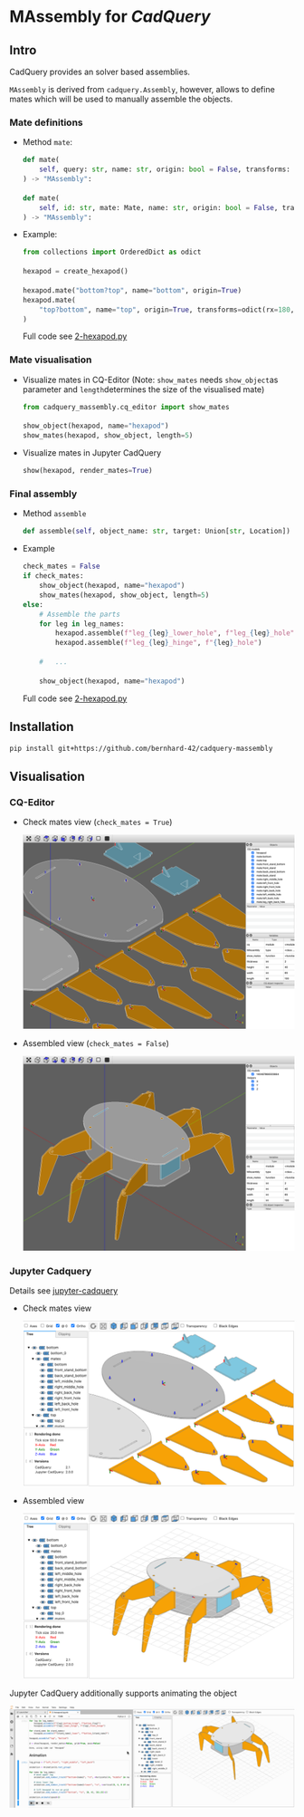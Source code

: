 # MAssembly for *CadQuery*

## Intro

CadQuery provides an solver based assemblies.

`MAssembly` is derived from `cadquery.Assembly`, however, allows to define mates which will be used to manually assemble the objects.

### Mate definitions

- Method `mate`:

    ```python
    def mate(
        self, query: str, name: str, origin: bool = False, transforms: Union[Dict, OrderedDict] = None
    ) -> "MAssembly":

    def mate(
        self, id: str, mate: Mate, name: str, origin: bool = False, transforms: Union[Dict, OrderedDict] = None
    ) -> "MAssembly":
    ```

- Example:

    ```python
    from collections import OrderedDict as odict

    hexapod = create_hexapod()

    hexapod.mate("bottom?top", name="bottom", origin=True)
    hexapod.mate(
        "top?bottom", name="top", origin=True, transforms=odict(rx=180, tz=-(height + 2 * tol))
    )
    ```

    Full code see [2-hexapod.py](./examples/cq-editor/2-hexapod.py)

### Mate visualisation

- Visualize mates in CQ-Editor (Note: `show_mates` needs `show_object`as parameter and `length`determines the size of the visualised mate)

    ```python
    from cadquery_massembly.cq_editor import show_mates
    
    show_object(hexapod, name="hexapod")
    show_mates(hexapod, show_object, length=5)
    ```

- Visualize mates in Jupyter CadQuery

    ```python
    show(hexapod, render_mates=True)
    ```

### Final assembly

- Method `assemble`

    ```python
    def assemble(self, object_name: str, target: Union[str, Location]) -> Optional["MAssembly"]:
    ```

- Example

    ```python
    check_mates = False
    if check_mates:
        show_object(hexapod, name="hexapod")
        show_mates(hexapod, show_object, length=5)
    else:
        # Assemble the parts
        for leg in leg_names:
            hexapod.assemble(f"leg_{leg}_lower_hole", f"leg_{leg}_hole")
            hexapod.assemble(f"leg_{leg}_hinge", f"{leg}_hole")
        
        #   ...

        show_object(hexapod, name="hexapod")
    ```

    Full code see [2-hexapod.py](./examples/cq-editor/2-hexapod.py)

## Installation

```shell
pip install git+https://github.com/bernhard-42/cadquery-massembly
```


## Visualisation

### CQ-Editor

- Check mates view (`check_mates = True`)

    ![cq-editor-mates](./screenshots/cq-editor-mates.png)

- Assembled view (`check_mates = False`)

    ![cq-editor-assembled](./screenshots/cq-editor-assembled.png)

### Jupyter Cadquery

Details see [jupyter-cadquery](https://github.com/bernhard-42/jupyter-cadquery)

- Check mates view
    
    ![jupyter-cadquery-mates](./screenshots/jupyter-cadquery-mates.png)

- Assembled view 

    ![jupyter-cadquery-assembled](./screenshots/jupyter-cadquery-assembled.png)

Jupyter CadQuery additionally supports animating the object

![hexapod-crawling](screenshots/hexapod-crawling.gif)